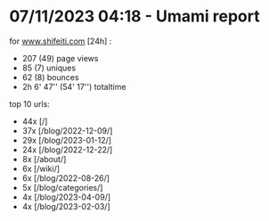 # 07/11/2023 04:18 - Umami report
for www.shifeiti.com [24h] :

 - 207 (49) page views
 - 85 (7) uniques
 - 62 (8) bounces
 - 2h 6' 47'' (54' 17'') totaltime


top 10 urls:
 - 44x [/]
 - 37x [/blog/2022-12-09/]
 - 29x [/blog/2023-01-12/]
 - 24x [/blog/2022-12-22/]
 - 8x [/about/]
 - 6x [/wiki/]
 - 6x [/blog/2022-08-26/]
 - 5x [/blog/categories/]
 - 4x [/blog/2023-04-09/]
 - 4x [/blog/2023-02-03/]


